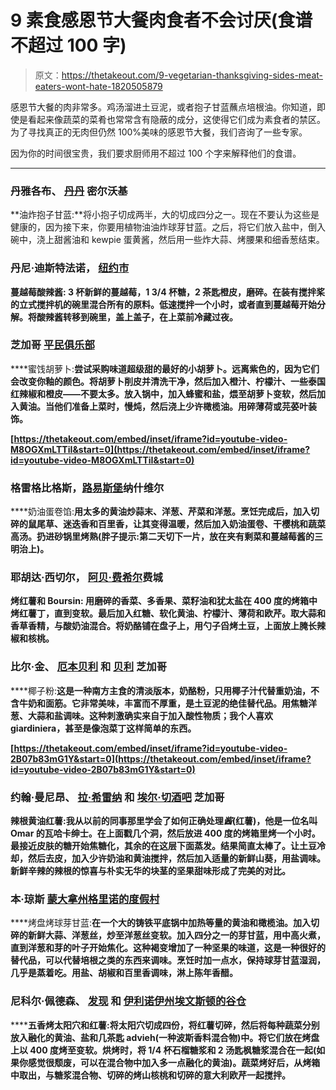 # 9 素食感恩节大餐肉食者不会讨厌(食谱不超过 100 字)

> 原文：<https://thetakeout.com/9-vegetarian-thanksgiving-sides-meat-eaters-wont-hate-1820505879>

感恩节大餐的肉非常多。鸡汤溜进土豆泥，或者抱子甘蓝蘸点培根油。你知道，即使是看起来像蔬菜的菜肴也常常含有隐蔽的成分，这使得它们成为素食者的禁区。为了寻找真正的无肉但仍然 100%美味的感恩节大餐，我们咨询了一些专家。



因为你的时间很宝贵，我们要求厨师用不超过 100 个字来解释他们的食谱。

* * *

### **丹雅各布、** [**丹丹**](http://dandanmke.com/) **密尔沃基**

**油炸抱子甘蓝:**将小抱子切成两半，大的切成四分之一。现在不要认为这些是健康的，因为接下来，你要用植物油油炸球芽甘蓝。之后，将它们放入盐中，倒入碗中，浇上甜酱油和 kewpie 蛋黄酱，然后用一些炸大蒜、烤腰果和细香葱结束。

### **丹尼·迪斯特法诺，** [**纽约市**](https://www.madenicenyc.com/)

**蔓越莓酸辣酱: 3 杯新鲜的蔓越莓，1 3/4 杯糖，2 茶匙橙皮，磨碎。在装有搅拌桨的立式搅拌机的碗里混合所有的原料。低速搅拌一个小时，或者直到蔓越莓开始分解。将酸辣酱转移到碗里，盖上盖子，在上菜前冷藏过夜。**

### **芝加哥 [平民俱乐部](https://virginhotels.com/chicago/dine-and-drink/the-commons-club/)**

****蜜饯胡萝卜:**尝试采购味道超级甜的最好的小胡萝卜。远离紫色的，因为它们会改变你釉的颜色。将胡萝卜削皮并清洗干净，然后加入橙汁、柠檬汁、一些泰国红辣椒和橙皮——不要太多。放入锅中，加入蜂蜜和盐，煨至胡萝卜变软，然后加入黄油。当他们准备上菜时，慢炖，然后浇上少许橄榄油。用碎薄荷或芫荽叶装饰。**

 **[https://thetakeout.com/embed/inset/iframe?id=youtube-video-M8OGXmLTTiI&start=0](https://thetakeout.com/embed/inset/iframe?id=youtube-video-M8OGXmLTTiI&start=0)** 

### **格雷格比格斯，[路易斯堡](https://hungrylikeafort.com/)纳什维尔**

****奶油蛋卷馅:**用太多的黄油炒蒜末、洋葱、芹菜和洋葱。烹饪完成后，加入切碎的鼠尾草、迷迭香和百里香，让其变得温暖，然后加入奶油蛋卷、干樱桃和蔬菜高汤。扔进砂锅里烤熟(胖子提示:第二天切下一片，放在夹有剩菜和蔓越莓酱的三明治上)。**

### **耶胡达·西切尔， [阿贝·费希尔](http://www.abefisherphilly.com/#home)费城**

****烤红薯和 Boursin:** 用磨碎的香菜、多香果、菜籽油和犹太盐在 400 度的烤箱中烤红薯丁，直到变软。最后加入红糖、软化黄油、柠檬汁、薄荷和欧芹。取大蒜和香草香精，与酸奶油混合。将奶酪铺在盘子上，用勺子舀烤土豆，上面放上腌长辣椒和核桃。**

### ****比尔·金、** [**厄本贝利**](http://urbanbellychicago.com/) **和** [**贝利**](http://www.bellyqchicago.com/) **芝加哥****

****椰子粉:**这是一种南方主食的清淡版本，奶酪粉，只用椰子汁代替重奶油，不含牛奶和面筋。它非常美味，丰富而不厚重，是土豆泥的绝佳替代品。用焦糖洋葱、大蒜和盐调味。这种刺激确实来自于加入酸性物质；我个人喜欢 giardiniera，甚至是像泡菜丁这样简单的东西。**

 **[https://thetakeout.com/embed/inset/iframe?id=youtube-video-2B07b83mG1Y&start=0](https://thetakeout.com/embed/inset/iframe?id=youtube-video-2B07b83mG1Y&start=0)** 

### ****约翰·曼尼昂、** [**拉·希雷纳**](http://www.lasirenachicago.com/) **和** [**埃尔·切酒吧**](https://www.elchebarchicago.com/) **芝加哥****

**辣根黄油红薯:我从以前的同事那里学会了如何正确处理*酱*(红薯)，他是一位名叫 Omar 的瓦哈卡绅士。在上面戳几个洞，然后放进 400 度的烤箱里烤一个小时。最接近皮肤的糖开始焦糖化，其余的在这层下面蒸发。结果简直太棒了。让土豆冷却，然后去皮，加入少许奶油和黄油搅拌，然后加入适量的新鲜山葵，用盐调味。新鲜辛辣的辣根的惊喜与朴实无华的块茎的坚果甜味形成了完美的对比。**

### **本·琼斯 [蒙大拿州格里诺的度假村](https://www.pawsup.com/dining/executive-chef)**

****烤盘烤球芽甘蓝:**在一个大的铸铁平底锅中加热等量的黄油和橄榄油。加入切碎的新鲜大蒜、洋葱丝，炒至洋葱丝变软。加入四分之一的芽甘蓝，用中高火煮，直到洋葱和芽的叶子开始焦化。这种褐变增加了一种坚果的味道，这是一种很好的替代品，可以代替培根之类的东西来调味。烹饪时加一点水，保持球芽甘蓝湿润，几乎是蒸着吃。用盐、胡椒和百里香调味，淋上陈年香醋。**

### ****尼科尔·佩德森、** [**发现**](https://foundkitchen.com/) **和** [**伊利诺伊州埃文斯顿的谷仓**](http://www.thebarnevanston.com/)**

******五香烤太阳穴和红薯:**将太阳穴切成四份，将红薯切碎，然后将每种蔬菜分别放入融化的黄油、盐和几茶匙 advieh(一种波斯香料混合物)中。将它们放在烤盘上以 400 度烤至变软。烘烤时，将 1/4 杯石榴糖浆和 2 汤匙枫糖浆混合在一起(如果你感觉很颓废，可以在混合物中加入多一点融化的黄油)。蔬菜烤好后，从烤箱中取出，与糖浆混合物、切碎的烤山核桃和切碎的意大利欧芹一起搅拌。****